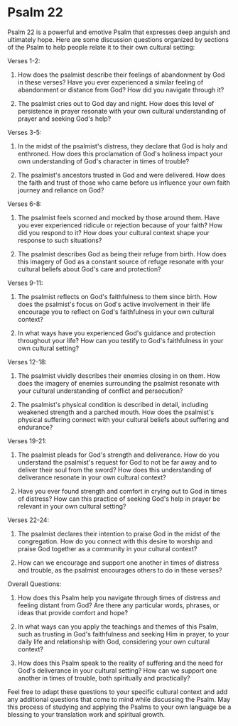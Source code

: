 # Psalm 22

Psalm 22 is a powerful and emotive Psalm that expresses deep anguish and ultimately hope. Here are some discussion questions organized by sections of the Psalm to help people relate it to their own cultural setting:

Verses 1-2:

1. How does the psalmist describe their feelings of abandonment by God in these verses? Have you ever experienced a similar feeling of abandonment or distance from God? How did you navigate through it?

2. The psalmist cries out to God day and night. How does this level of persistence in prayer resonate with your own cultural understanding of prayer and seeking God's help?

Verses 3-5:

1. In the midst of the psalmist's distress, they declare that God is holy and enthroned. How does this proclamation of God's holiness impact your own understanding of God's character in times of trouble?

2. The psalmist's ancestors trusted in God and were delivered. How does the faith and trust of those who came before us influence your own faith journey and reliance on God?

Verses 6-8:

1. The psalmist feels scorned and mocked by those around them. Have you ever experienced ridicule or rejection because of your faith? How did you respond to it? How does your cultural context shape your response to such situations?

2. The psalmist describes God as being their refuge from birth. How does this imagery of God as a constant source of refuge resonate with your cultural beliefs about God's care and protection?

Verses 9-11:

1. The psalmist reflects on God's faithfulness to them since birth. How does the psalmist's focus on God's active involvement in their life encourage you to reflect on God's faithfulness in your own cultural context?

2. In what ways have you experienced God's guidance and protection throughout your life? How can you testify to God's faithfulness in your own cultural setting?

Verses 12-18:

1. The psalmist vividly describes their enemies closing in on them. How does the imagery of enemies surrounding the psalmist resonate with your cultural understanding of conflict and persecution?

2. The psalmist's physical condition is described in detail, including weakened strength and a parched mouth. How does the psalmist's physical suffering connect with your cultural beliefs about suffering and endurance?

Verses 19-21:

1. The psalmist pleads for God's strength and deliverance. How do you understand the psalmist's request for God to not be far away and to deliver their soul from the sword? How does this understanding of deliverance resonate in your own cultural context?

2. Have you ever found strength and comfort in crying out to God in times of distress? How can this practice of seeking God's help in prayer be relevant in your own cultural setting?

Verses 22-24:

1. The psalmist declares their intention to praise God in the midst of the congregation. How do you connect with this desire to worship and praise God together as a community in your cultural context?

2. How can we encourage and support one another in times of distress and trouble, as the psalmist encourages others to do in these verses?

Overall Questions:

1. How does this Psalm help you navigate through times of distress and feeling distant from God? Are there any particular words, phrases, or ideas that provide comfort and hope?

2. In what ways can you apply the teachings and themes of this Psalm, such as trusting in God's faithfulness and seeking Him in prayer, to your daily life and relationship with God, considering your own cultural context?

3. How does this Psalm speak to the reality of suffering and the need for God's deliverance in your cultural setting? How can we support one another in times of trouble, both spiritually and practically?

Feel free to adapt these questions to your specific cultural context and add any additional questions that come to mind while discussing the Psalm. May this process of studying and applying the Psalms to your own language be a blessing to your translation work and spiritual growth.
